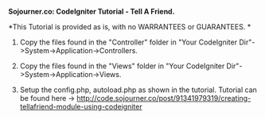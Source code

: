**Sojourner.co: CodeIgniter Tutorial - Tell A Friend.**


*This Tutorial is provided as is, with no WARRANTEES or GUARANTEES. *

1. Copy the files found in the "Controller" folder in 
"Your CodeIgniter Dir"->System->Application->Controllers.

2. Copy the files found in the "Views" folder in 
"Your CodeIgniter Dir"->System->Application->Views.

3. Setup the config.php, autoload.php as shown in the tutorial. Tutorial can be found here -> http://code.sojourner.co/post/91341979319/creating-tellafriend-module-using-codeigniter
